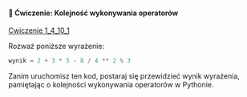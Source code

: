 
#### 📝 Ćwiczenie: Kolejność wykonywania operatorów

[Cwiczenie 1_4_10_1](cwiczenia/cwiczenie_1_4_10_1.md)


Rozważ poniższe wyrażenie:

```python
wynik = 2 + 3 * 5 - 8 / 4 ** 2 % 3
```

Zanim uruchomisz ten kod, postaraj się przewidzieć wynik wyrażenia, pamiętając o kolejności wykonywania operatorów w Pythonie.


